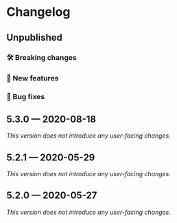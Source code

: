 # Changelog

## Unpublished

### 🛠 Breaking changes

### 🎉 New features

### 🐛 Bug fixes

## 5.3.0 — 2020-08-18

_This version does not introduce any user-facing changes._

## 5.2.1 — 2020-05-29

*This version does not introduce any user-facing changes.*

## 5.2.0 — 2020-05-27

*This version does not introduce any user-facing changes.*
